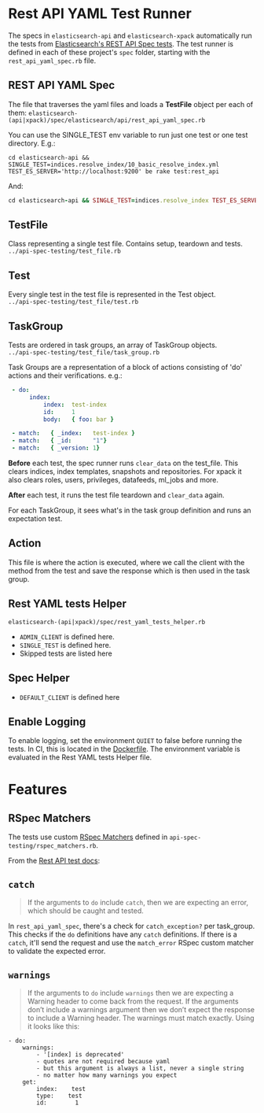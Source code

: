 # Rest API YAML Test Runner

The specs in `elasticsearch-api` and `elasticsearch-xpack` automatically run the tests from [Elasticsearch's REST API Spec tests](https://github.com/elastic/elasticsearch/tree/master/rest-api-spec/src/main/resources/rest-api-spec/test#test-suite). The test runner is defined in each of these project's `spec` folder, starting with the `rest_api_yaml_spec.rb` file.

## REST API YAML Spec

The file that traverses the yaml files and loads a **TestFile** object per each of them:
`elasticsearch-(api|xpack)/spec/elasticsearch/api/rest_api_yaml_spec.rb`

You can use the SINGLE_TEST env variable to run just one test or one test directory. E.g.:
```
cd elasticsearch-api && SINGLE_TEST=indices.resolve_index/10_basic_resolve_index.yml TEST_ES_SERVER='http://localhost:9200' be rake test:rest_api
```
And:
```ruby
cd elasticsearch-api && SINGLE_TEST=indices.resolve_index TEST_ES_SERVER='http://localhost:9200' be rake test:rest_api
```

## TestFile
Class representing a single test file. Contains setup, teardown and tests.   
`../api-spec-testing/test_file.rb`

## Test
Every single test in the test file is represented in the Test object.   
`../api-spec-testing/test_file/test.rb`

## TaskGroup

Tests are ordered in task groups, an array of TaskGroup objects.  
`../api-spec-testing/test_file/task_group.rb`

Task Groups are a representation of a block of actions consisting of 'do' actions and their verifications. e.g.: 
```yaml
 - do:
      index:
          index:  test-index
          id:     1
          body:   { foo: bar }

 - match:   { _index:   test-index }
 - match:   { _id:      "1"}
 - match:   { _version: 1}
```

**Before** each test, the spec runner runs `clear_data` on the test_file. This clears indices, index templates, snapshots and repositories. For xpack it also clears roles, users, privileges, datafeeds, ml_jobs and more.

**After** each test, it runs the test file teardown and `clear_data` again.

For each TaskGroup, it sees what's in the task group definition and runs an expectation test.

## Action

This file is where the action is executed, where we call the client with the method from the test and save the response which is then used in the task group.

## Rest YAML tests Helper

`elasticsearch-(api|xpack)/spec/rest_yaml_tests_helper.rb`

- `ADMIN_CLIENT` is defined here.
- `SINGLE_TEST` is defined here.
- Skipped tests are listed here

## Spec Helper

- `DEFAULT_CLIENT` is defined here

## Enable Logging

To enable logging, set the environment `QUIET` to false before running the tests. In CI, this is located in the [Dockerfile](https://github.com/elastic/elasticsearch-ruby/blob/master/.ci/Dockerfile). The environment variable is evaluated in the Rest YAML tests Helper file.

# Features

## RSpec Matchers

The tests use custom [RSpec Matchers](https://www.rubydoc.info/gems/rspec-expectations/RSpec/Matchers) defined in `api-spec-testing/rspec_matchers.rb`.

From the [Rest API test docs](https://github.com/elastic/elasticsearch/tree/master/rest-api-spec/src/main/resources/rest-api-spec/test#do):

## `catch`

> If the arguments to `do` include `catch`, then we are expecting an error, which should be caught and tested.

In `rest_api_yaml_spec`, there's a check for `catch_exception?` per task_group. This checks if the `do` definitions have any `catch` definitions. If there is a `catch`, it'll send the request and use the `match_error` RSpec custom matcher to validate the expected error.

## `warnings`

>If the arguments to `do` include `warnings` then we are expecting a Warning header to come back from the request. If the arguments don’t include a warnings argument then we don’t expect the response to include a Warning header. The warnings must match exactly. Using it looks like this:

```
- do:
    warnings:
        - '[index] is deprecated'
        - quotes are not required because yaml
        - but this argument is always a list, never a single string
        - no matter how many warnings you expect
    get:
        index:    test
        type:    test
        id:        1
```

